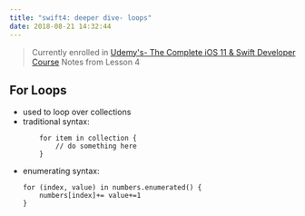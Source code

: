 ```yaml
---
title: "swift4: deeper dive- loops"
date: 2018-08-21 14:32:44
---
```


> Currently enrolled in <a href="https://www.udemy.com/complete-ios-11-developer-course" target="_blank">Udemy's- The Complete iOS 11 & Swift Developer Course</a> Notes from Lesson 4

## For Loops
* used to loop over collections
* traditional syntax:  
    ```
        for item in collection {
            // do something here
        }
    ```
* enumerating syntax:
    ```
    for (index, value) in numbers.enumerated() {
        numbers[index]+= value+=1
    }
    ```